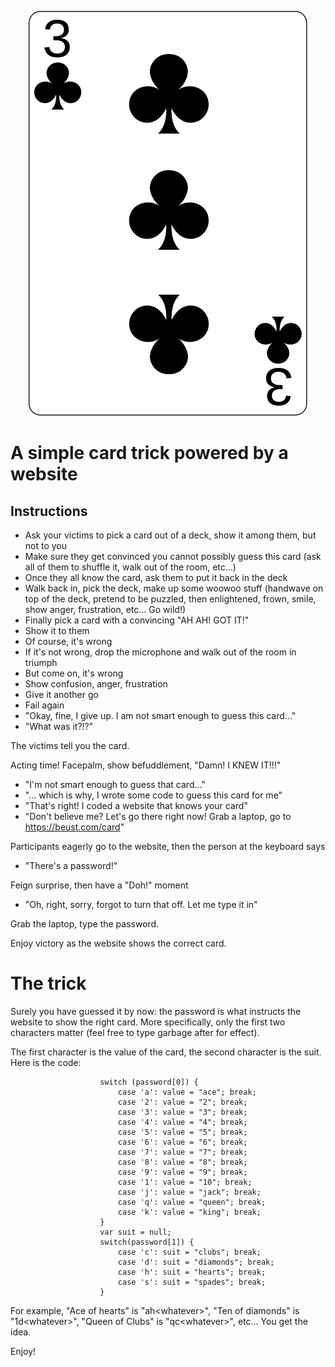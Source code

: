 
<p align="center">
    <img src="3_of_clubs.svg"></img>
</p>

# A simple card trick powered by a website

## Instructions

- Ask your victims to pick a card out of a deck, show it among them, but not to you
- Make sure they get convinced you cannot possibly guess this card (ask all of them to shuffle it, walk out of the room, etc...)
- Once they all know the card, ask them to put it back in the deck
- Walk back in, pick the deck, make up some woowoo stuff (handwave on top of the deck, pretend to be puzzled, then enlightened, frown, smile, show anger, frustration, etc...  Go wild!)
- Finally pick a card with a convincing "AH AH! GOT IT!"
- Show it to them
- Of course, it's wrong
- If it's not wrong, drop the microphone and walk out of the room in triumph
- But come on, it's wrong
- Show confusion, anger, frustration
- Give it another go
- Fail again
- "Okay, fine, I give up. I am not smart enough to guess this card..."
- "What was it?!?"

The victims tell you the card.

Acting time! Facepalm, show befuddlement, "Damn! I KNEW IT!!!"

- "I'm not smart enough to guess that card..."
- "... which is why, I wrote some code to guess this card for me"
- "That's right! I coded a website that knows your card"
- "Don't believe me? Let's go there right now! Grab a laptop, go to https://beust.com/card"

Participants eagerly go to the website, then the person at the keyboard says

- "There's a password!"

Feign surprise, then have a "Doh!" moment

- "Oh, right, sorry, forgot to turn that off. Let me type it in"

Grab the laptop, type the password.

Enjoy victory as the website shows the correct card.

# The trick

Surely you have guessed it by now: the password is what instructs the website to show the right card. More specifically, only the first two characters matter (feel free to type garbage after for effect).

The first character is the value of the card, the second character is the suit. Here is the code:

```
                    switch (password[0]) {
                        case 'a': value = "ace"; break;
                        case '2': value = "2"; break;
                        case '3': value = "3"; break;
                        case '4': value = "4"; break;
                        case '5': value = "5"; break;
                        case '6': value = "6"; break;
                        case '7': value = "7"; break;
                        case '8': value = "8"; break;
                        case '9': value = "9"; break;
                        case '1': value = "10"; break;
                        case 'j': value = "jack"; break;
                        case 'q': value = "queen"; break;
                        case 'k': value = "king"; break;
                    }
                    var suit = null;
                    switch(password[1]) {
                        case 'c': suit = "clubs"; break;
                        case 'd': suit = "diamonds"; break;
                        case 'h': suit = "hearts"; break;
                        case 's': suit = "spades"; break;
                    }
```

For example, "Ace of hearts" is "ah&lt;whatever&gt;", "Ten of diamonds" is "1d&lt;whatever&gt;", "Queen of Clubs" is "qc&lt;whatever&gt;", etc... You get the idea.

Enjoy!
